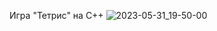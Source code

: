 Игра "Тетрис" на С++
![2023-05-31_19-50-00](https://github.com/kogandarya/-/assets/99957143/b8b4431a-a235-4d96-bc02-c3bcbc966e2a)
